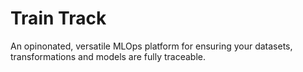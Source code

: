 # Train Track

An opinonated, versatile MLOps platform for ensuring your datasets, transformations and models are fully traceable. 
